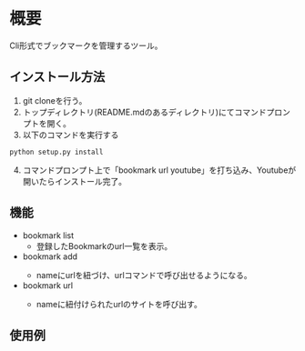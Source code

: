 # 概要

Cli形式でブックマークを管理するツール。

## インストール方法

1. git cloneを行う。
2. トップディレクトリ(README.mdのあるディレクトリ)にてコマンドプロンプトを開く。
3. 以下のコマンドを実行する

```cli
python setup.py install
```

4. コマンドプロンプト上で「bookmark url youtube」を打ち込み、Youtubeが開いたらインストール完了。


## 機能

- bookmark list
  - 登録したBookmarkのurl一覧を表示。
- bookmark add <name> <url>
  - nameにurlを紐づけ、urlコマンドで呼び出せるようになる。
- bookmark url <name>
  - nameに紐付けられたurlのサイトを呼び出す。

## 使用例

